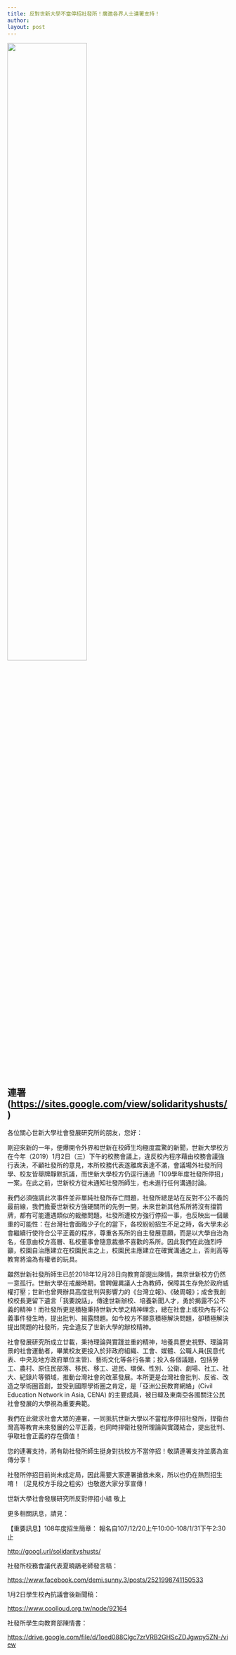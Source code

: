 ```yaml
---
title: 反對世新大學不當停招社發所！廣邀各界人士連署支持！
author: 
layout: post
---
```


<span class="image"><img style="width:60%;"  src="{{ 'assets/images/savests.jpg' | relative_url }}" alt="" /></span>

## 連署(https://sites.google.com/view/solidarityshusts/)

各位關心世新大學社會發展研究所的朋友，您好：

剛迎來新的一年，便爆開令外界和世新在校師生均極度震驚的新聞，世新大學校方在今年（2019）1月2日（三）下午的校務會議上，違反校內程序藉由校務會議強行表決，不顧社發所的意見，本所校務代表遂離席表達不滿，會議場外社發所同學、校友皆舉牌靜默抗議，而世新大學校方仍逕行通過「109學年度社發所停招」一案。在此之前，世新校方從未通知社發所師生，也未進行任何溝通討論。

我們必須強調此次事件並非單純社發所存亡問題，社發所總是站在反對不公不義的最前線，我們擔憂世新校方強硬關所的先例一開，未來世新其他系所將沒有擋箭牌，都有可能遭遇類似的裁撤問題。社發所遭校方強行停招一事，也反映出一個嚴重的可能性：在台灣社會面臨少子化的當下，各校紛紛招生不足之時，各大學未必會繼續行使符合公平正義的程序，尊重各系所的自主發展意願，而是以大學自治為名，任意由校方高層、私校董事會隨意裁撤不喜歡的系所。因此我們在此強烈呼籲，校園自治應建立在校園民主之上，校園民主應建立在確實溝通之上，否則高等教育將淪為有權者的玩具。

雖然世新社發所師生已於2018年12月28日向教育部提出陳情，無奈世新校方仍然一意孤行。世新大學在戒嚴時期，曾聘僱異議人士為教師，保障其生存免於政府威權打壓；世新也曾興辦具高度批判與影響力的《台灣立報》、《破周報》；成舍我創校校長更留下遺言「我要說話」，傳達世新辦校、培養新聞人才，勇於揭露不公不義的精神！而社發所更是積極秉持世新大學之精神理念，總在社會上或校內有不公義事件發生時，提出批判、揭露問題。如今校方不願意積極解決問題，卻積極解決提出問題的社發所，完全違反了世新大學的辦校精神。

社會發展研究所成立廿載，秉持理論與實踐並重的精神，培養具歷史視野、理論背景的社會運動者，畢業校友更投入於非政府組織、工會、媒體、公職人員(民意代表、中央及地方政府單位主管)、藝術文化等各行各業；投入各個議題，包括勞工、農村、原住民部落、移民、移工、遊民、環保、性別、公衛、劇場、社工、社大、紀錄片等領域，推動台灣社會的改革發展。本所更是台灣社會批判、反省、改造之學術圈首創，並受到國際學術圈之肯定，是「亞洲公民教育網絡」(Civil Education Network in Asia, CENA) 的主要成員，被日韓及東南亞各國關注公民社會發展的大學視為重要典範。

我們在此徵求社會大眾的連署，一同抵抗世新大學以不當程序停招社發所，捍衛台灣高等教育未來發展的公平正義，也同時捍衛社發所理論與實踐結合，提出批判、爭取社會正義的存在價值！

您的連署支持，將有助社發所師生挺身對抗校方不當停招！敬請連署支持並廣為宣傳分享！

社發所停招目前尚未成定局，因此需要大家連署搶救未來，所以也仍在熱烈招生唷！（足見校方手段之粗劣）也敬邀大家分享宣傳！ 

世新大學社會發展研究所反對停招小組 敬上

更多相關訊息，請見：

【重要訊息】108年度招生簡章： 報名自107/12/20上午10:00-108/1/31下午2:30止 

http://googl.url/solidarityshusts/

社發所校務會議代表夏曉鵑老師發言稿：

https://www.facebook.com/demi.sunny.3/posts/2521998741150533

1月2日學生校內抗議會後新聞稿：

https://www.coolloud.org.tw/node/92164

社發所學生向教育部陳情書：

https://drive.google.com/file/d/1oed088Clgc7zrVRB2GHScZDJgwpy5ZN-/view
